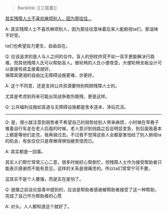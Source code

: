 > Backlink: [[三慈善]]

[其实残障人士不喜欢麻烦别人，因为那往往…](https://www.zhihu.com/pin/1300821653123837952)

A: 其实残障人士不喜欢麻烦别人，因为那往往意味着后来人能俯视ta们，那滋味不好受。  

ta们也希望自力更生，自由自在。

Q: 应该追求的是人与人之间的合作。盲人的拐杖终究不如一双手更能解决行路难，而其他残障人氏可以帮助盲人。做轮椅的人氏小便夜壶，大便轮椅坐板设计可以直接有痰盂接着就好。  
保障其便溺的自由比无障碍设施更难，亦更好。

A: 这个不同意，还是支持公共资源要特别照顾残障人士的。  

尤其是考虑到将来可能出现战争致伤致残，更是这样。

Q: 公共福利设施如盲道与无障碍设施都是舍本逐末，净玩花活。

---
Q: 是，很小就注意到弱势者不希望自己的弱势给别人带来麻烦，小时候在窄巷子推着自行车走在老人后面的时候，老人意识到挡路之后会明显变急，到后面我基本上都是等他们走完，我再骑过去。不过我不觉得这些人全都是害怕给了别人俯视ta的机会，有些仅仅只是卑微得惧怕被责怪而已。

A: 其实都是一回事。  

其实人们帮忙常常三心二意，很多时候好心帮倒忙，但残障人士作为接受帮助者只能表示感谢而不能有意见，这样的关系是很痛苦的。所以ta们常常宁可不要。 

这其实不是个人要强，而是实在是怕了。  

Q: 就像之前谈论慈善中提到的，应该是帮助者感谢被帮助者接受了这一种帮助，完成了自己作为帮助者的心愿

A: 对头。人人都知道这个就好了。
